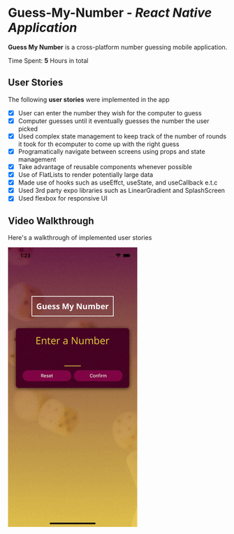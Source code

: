 # Guess-My-Number - *React Native Application*

**Guess My Number** is a cross-platform number guessing mobile application.

Time Spent: **5** Hours in total

## User Stories

The following **user stories** were implemented in the app
* [x] User can enter the number they wish for the computer to guess
* [x] Computer guesses until it eventually guesses the number the user picked
* [x] Used complex state management to keep track of the number of rounds it took for th ecomputer to come up with the right guess
* [x] Programatically navigate between screens using props and state management
* [x] Take advantage of reusable components whenever possible
* [x] Use of FlatLists to render potentially large data
* [x] Made use of hooks such as useEffct, useState, and useCallback e.t.c
* [x] Used 3rd party expo libraries such as LinearGradient and SplashScreen
* [x] Used flexbox for responsive UI

## Video Walkthrough

Here's a walkthrough of implemented user stories

![pre_work](https://github.com/Emekaony/Guess-My-Number/blob/main/assets/images/guess_my_number.gif)